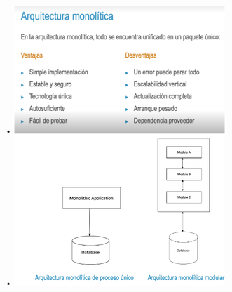 - ![image.png](../assets/image_1731376064464_0.png)
- ![image.png](../assets/image_1731376086430_0.png)